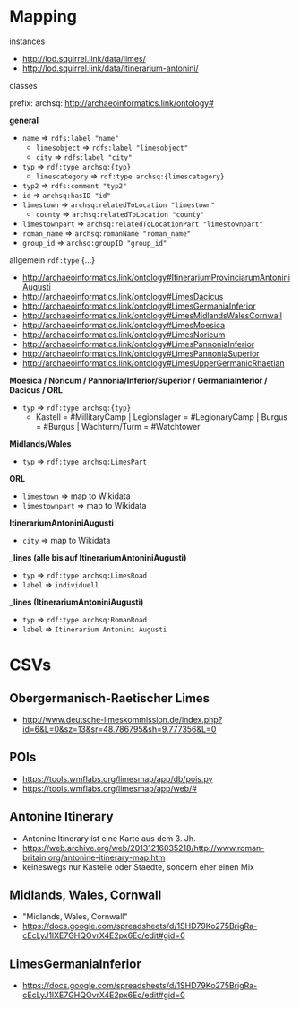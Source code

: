 # Mapping

instances

* http://lod.squirrel.link/data/limes/
* http://lod.squirrel.link/data/itinerarium-antonini/

classes

prefix: archsq: http://archaeoinformatics.link/ontology#

**general**

* `name` => `rdfs:label "name"`
  * `limesobject` => `rdfs:label "limesobject"`
  * `city` => `rdfs:label "city"`
* `typ` => `rdf:type archsq:{typ}`
  * `limescategory` => `rdf:type archsq:{limescategory}`
* `typ2` => `rdfs:comment "typ2"`
* `id` => `archsq:hasID "id"`
* `limestown` => `archsq:relatedToLocation "limestown"`
    * `county` => `archsq:relatedToLocation "county"`
* `limestownpart` => `archsq:relatedToLocationPart "limestownpart"`
* `roman_name` => `archsq:romanName "roman_name"`
* `group_id` => `archsq:groupID "group_id"`

allgemein `rdf:type` {...}

* http://archaeoinformatics.link/ontology#ItinerariumProvinciarumAntoniniAugusti
* http://archaeoinformatics.link/ontology#LimesDacicus
* http://archaeoinformatics.link/ontology#LimesGermaniaInferior
* http://archaeoinformatics.link/ontology#LimesMidlandsWalesCornwall
* http://archaeoinformatics.link/ontology#LimesMoesica
* http://archaeoinformatics.link/ontology#LimesNoricum
* http://archaeoinformatics.link/ontology#LimesPannoniaInferior
* http://archaeoinformatics.link/ontology#LimesPannoniaSuperior
* http://archaeoinformatics.link/ontology#LimesUpperGermanicRhaetian

**Moesica / Noricum / Pannonia/Inferior/Superior / GermaniaInferior / Dacicus / ORL**

* `typ` => `rdf:type archsq:{typ}`
  * Kastell = #MillitaryCamp | Legionslager = #LegionaryCamp | Burgus = #Burgus | Wachturm/Turm = #Watchtower

**Midlands/Wales**

* `typ` => `rdf:type archsq:LimesPart`

**ORL**

* `limestown` => map to Wikidata
* `limestownpart` => map to Wikidata

**ItinerariumAntoniniAugusti**

* `city` => map to Wikidata

**_lines (alle bis auf ItinerariumAntoniniAugusti)**

* `typ` => `rdf:type archsq:LimesRoad`
* `label` => `individuell`

**_lines (ItinerariumAntoniniAugusti)**

* `typ` => `rdf:type archsq:RomanRoad`
* `label` => `Itinerarium Antonini Augusti`

# CSVs

## Obergermanisch-Raetischer Limes

* http://www.deutsche-limeskommission.de/index.php?id=6&L=0&sz=13&sr=48.786795&sh=9.777356&L=0

## POIs

* https://tools.wmflabs.org/limesmap/app/db/pois.py
* https://tools.wmflabs.org/limesmap/app/web/#

## Antonine Itinerary

* Antonine Itinerary ist eine Karte aus dem 3. Jh.
* https://web.archive.org/web/20131216035218/http://www.roman-britain.org/antonine-itinerary-map.htm
* keineswegs nur Kastelle oder Staedte, sondern eher einen Mix

## Midlands, Wales, Cornwall

* "Midlands, Wales, Cornwall"
* https://docs.google.com/spreadsheets/d/1SHD79Ko275BrigRa-cEcLyJ1lXE7GHQOvrX4E2px6Ec/edit#gid=0

## LimesGermaniaInferior

* https://docs.google.com/spreadsheets/d/1SHD79Ko275BrigRa-cEcLyJ1lXE7GHQOvrX4E2px6Ec/edit#gid=0

